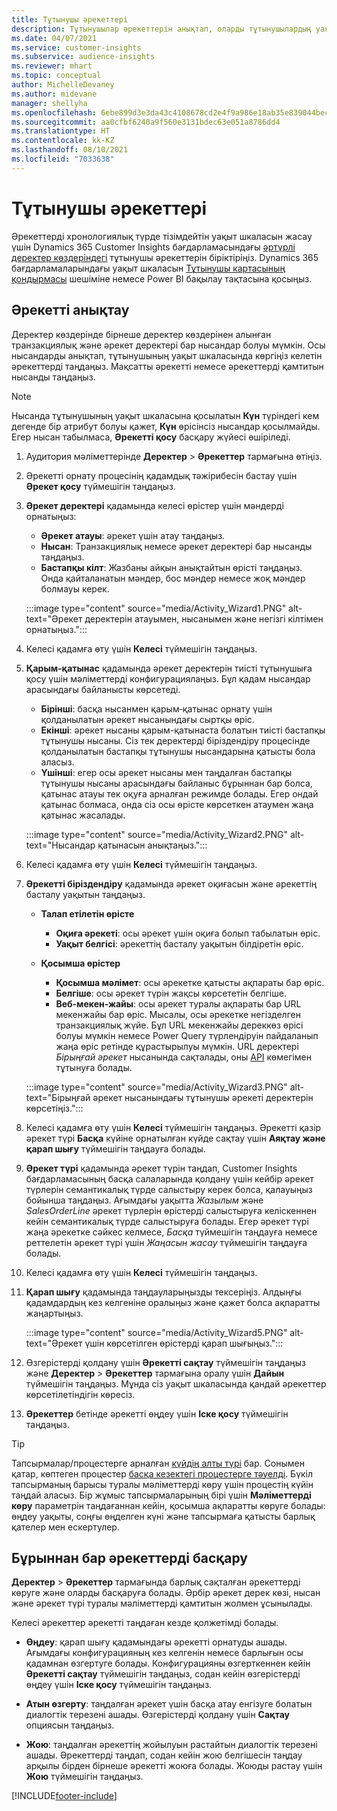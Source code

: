 ```yaml
---
title: Тұтынушы әрекеттері
description: Тұтынушылар әрекеттерін анықтап, оларды тұтынушылардың уақыт кестесінде қарап шығыңыз.
ms.date: 04/07/2021
ms.service: customer-insights
ms.subservice: audience-insights
ms.reviewer: mhart
ms.topic: conceptual
author: MichelleDevaney
ms.author: midevane
manager: shellyha
ms.openlocfilehash: 6ebe899d3e3da43c4108678cd2e4f9a986e18ab35e839044becab4619adb0f14
ms.sourcegitcommit: aa0cfbf6240a9f560e3131bdec63e051a8786dd4
ms.translationtype: HT
ms.contentlocale: kk-KZ
ms.lasthandoff: 08/10/2021
ms.locfileid: "7033638"
---
```

# <a name="customer-activities"></a>Тұтынушы әрекеттері

Әрекеттерді хронологиялық түрде тізімдейтін уақыт шкаласын жасау үшін Dynamics 365 Customer Insights бағдарламасындағы [әртүрлі деректер көздеріндегі](data-sources.md) тұтынушы әрекеттерін біріктіріңіз. Dynamics 365 бағдарламаларындағы уақыт шкаласын [Тұтынушы картасының қондырмасы](customer-card-add-in.md) шешіміне немесе Power BI бақылау тақтасына қосыңыз.

## <a name="define-an-activity"></a>Әрекетті анықтау

Деректер көздерінде бірнеше деректер көздерінен алынған транзакциялық және әрекет деректері бар нысандар болуы мүмкін. Осы нысандарды анықтап, тұтынушының уақыт шкаласында көргіңіз келетін әрекеттерді таңдаңыз. Мақсатты әрекетті немесе әрекеттерді қамтитын нысанды таңдаңыз.

> [!NOTE]
> Нысанда тұтынушының уақыт шкаласына қосылатын **Күн** түріндегі кем дегенде бір атрибут болуы қажет, **Күн** өрісінсіз нысандар қосылмайды. Егер нысан табылмаса, **Әрекетті қосу** басқару жүйесі өшіріледі.

1. Аудитория мәліметтерінде **Деректер** > **Әрекеттер** тармағына өтіңіз.

1. Әрекетті орнату процесінің қадамдық тәжірибесін бастау үшін **Әрекет қосу** түймешігін таңдаңыз.

1. **Әрекет деректері** қадамында келесі өрістер үшін мәндерді орнатыңыз:

   - **Әрекет атауы**: әрекет үшін атау таңдаңыз.
   - **Нысан**: Транзакциялық немесе әрекет деректері бар нысанды таңдаңыз.
   - **Бастапқы кілт**: Жазбаны айқын анықтайтын өрісті таңдаңыз. Онда қайталанатын мәндер, бос мәндер немесе жоқ мәндер болмауы керек.

   :::image type="content" source="media/Activity_Wizard1.PNG" alt-text="Әрекет деректерін атауымен, нысанымен және негізгі кілтімен орнатыңыз.":::

1. Келесі қадамға өту үшін **Келесі** түймешігін таңдаңыз.

1. **Қарым-қатынас** қадамында әрекет деректерін тиісті тұтынушыға қосу үшін мәліметтерді конфигурациялаңыз. Бұл қадам нысандар арасындағы байланысты көрсетеді.  

   - **Бірінші**: басқа нысанмен қарым‑қатынас орнату үшін қолданылатын әрекет нысанындағы сыртқы өріс.
   - **Екінші**: әрекет нысаны қарым-қатынаста болатын тиісті бастапқы тұтынушы нысаны. Сіз тек деректерді біріздендіру процесінде қолданылатын бастапқы тұтынушы нысандарына қатысты бола аласыз.
   - **Үшінші**: егер осы әрекет нысаны мен таңдалған бастапқы тұтынушы нысаны арасындағы байланыс бұрыннан бар болса, қатынас атауы тек оқуға арналған режимде болады. Егер ондай қатынас болмаса, онда сіз осы өрісте көрсеткен атаумен жаңа қатынас жасалады.

   :::image type="content" source="media/Activity_Wizard2.PNG" alt-text="Нысандар қатынасын анықтаңыз.":::

1. Келесі қадамға өту үшін **Келесі** түймешігін таңдаңыз. 

1. **Әрекетті біріздендіру** қадамында әрекет оқиғасын және әрекеттің басталу уақытын таңдаңыз. 
   - **Талап етілетін өрісте**
      - **Оқиға әрекеті**: осы әрекет үшін оқиға болып табылатын өріс.
      - **Уақыт белгісі**: әрекеттің басталу уақытын білдіретін өріс.

   - **Қосымша өрістер**
      - **Қосымша мәлімет**: осы әрекетке қатысты ақпараты бар өріс.
      - **Белгіше**: осы әрекет түрін жақсы көрсететін белгіше.
      - **Веб-мекен-жайы**: осы әрекет туралы ақпараты бар URL мекенжайы бар өріс. Мысалы, осы әрекетке негізделген транзакциялық жүйе. Бұл URL мекенжайы дереккөз өрісі болуы мүмкін немесе Power Query түрлендіруін пайдаланып жаңа өріс ретінде құрастырылуы мүмкін. URL деректері *Бірыңғай әрекет* нысанында сақталады, оны [API](apis.md) көмегімен тұтынуға болады.
   
   :::image type="content" source="media/Activity_Wizard3.PNG" alt-text="Бірыңғай әрекет нысанындағы тұтынушы әрекеті деректерін көрсетіңіз.":::

1. Келесі қадамға өту үшін **Келесі** түймешігін таңдаңыз. Әрекетті қазір әрекет түрі **Басқа** күйіне орнатылған күйде сақтау үшін **Аяқтау және қарап шығу** түймешігін таңдауға болады. 

1. **Әрекет түрі** қадамында әрекет түрін таңдап, Customer Insights бағдарламасының басқа салаларында қолдану үшін кейбір әрекет түрлерін семантикалық түрде салыстыру керек болса, қалауыңыз бойынша таңдаңыз. Ағымдағы уақытта *Жазылым* және *SalesOrderLine* әрекет түрлерін өрістерді салыстыруға келіскеннен кейін семантикалық түрде салыстыруға болады. Егер әрекет түрі жаңа әрекетке сәйкес келмесе, *Басқа* түймешігін таңдауға немесе реттелетін әрекет түрі үшін *Жаңасын жасау* түймешігін таңдауға болады.

1. Келесі қадамға өту үшін **Келесі** түймешігін таңдаңыз. 

1. **Қарап шығу** қадамында таңдауларыңызды тексеріңіз. Алдыңғы қадамдардың кез келгеніне оралыңыз және қажет болса ақпаратты жаңартыңыз.

   :::image type="content" source="media/Activity_Wizard5.PNG" alt-text="Әрекет үшін көрсетілген өрістерді қарап шығыңыз.":::
   
1. Өзгерістерді қолдану үшін **Әрекетті сақтау** түймешігін таңдаңыз және **Деректер** > **Әрекеттер** тармағына оралу үшін **Дайын** түймешігін таңдаңыз. Мұнда сіз уақыт шкаласында қандай әрекеттер көрсетілетіндігін көресіз. 

1. **Әрекеттер** бетінде әрекетті өңдеу үшін **Іске қосу** түймешігін таңдаңыз. 

> [!TIP]
> Тапсырмалар/процестерге арналған [күйдің алты түрі](system.md#status-types) бар. Сонымен қатар, көптеген процестер [басқа кезектегі процестерге тәуелді](system.md#refresh-policies). Бүкіл тапсырманың барысы туралы мәліметтерді көру үшін процестің күйін таңдай аласыз. Бір жұмыс тапсырмаларының бірі үшін **Мәліметтерді көру** параметрін таңдағаннан кейін, қосымша ақпаратты көруге болады: өңдеу уақыты, соңғы өңделген күні және тапсырмаға қатысты барлық қателер мен ескертулер.


## <a name="manage-existing-activities"></a>Бұрыннан бар әрекеттерді басқару

**Деректер** > **Әрекеттер** тармағында барлық сақталған әрекеттерді көруге және оларды басқаруға болады. Әрбір әрекет дерек көзі, нысан және әрекет түрі туралы мәліметтерді қамтитын жолмен ұсынылады.

Келесі әрекеттер әрекетті таңдаған кезде қолжетімді болады. 

- **Өңдеу**: қарап шығу қадамындағы әрекетті орнатуды ашады. Ағымдағы конфигурацияның кез келгенін немесе барлығын осы қадамнан өзгертуге болады. Конфигурацияны өзгерткеннен кейін **Әрекетті сақтау** түймешігін таңдаңыз, содан кейін өзгерістерді өңдеу үшін **Іске қосу** түймешігін таңдаңыз.

- **Атын өзгерту**: таңдалған әрекет үшін басқа атау енгізуге болатын диалогтік терезені ашады. Өзгерістерді қолдану үшін **Сақтау** опциясын таңдаңыз.

- **Жою**: таңдалған әрекеттің жойылуын растайтын диалогтік терезені ашады. Әрекеттерді таңдап, содан кейін жою белгішесін таңдау арқылы бірден бірнеше әрекетті жоюға болады. Жоюды растау үшін **Жою** түймешігін таңдаңыз.

[!INCLUDE[footer-include](../includes/footer-banner.md)]
